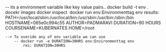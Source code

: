 -- its a environment variable like key value pairs..
docker build -t env .
docekr images
docker inspect <image id>
docker run env:Environmenttag env
results: PATH=/usr/local/sbin:/usr/local/bin:/usr/sbin:/usr/bin:/sbin:/bin
HOSTNAME=065e0c994c55
AUTHOR=PADMARAVI
DURATION=90 HOURS
COURSENAME=KUBERNATES
HOME=/root

    --> To overide any of env variable we can use
    	-- docker run -e DURATION=30HRS env:Environmenttag env
    		res: DURATION=30HRS
